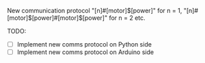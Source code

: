 New communication protocol "[n]#[motor]$[power]" for n = 1, "[n]#[motor]$[power]#[motor]$[power]" for n = 2 etc.

TODO:
 - [ ] Implement new comms protocol on Python side
 - [ ] Implement new comms protocol on Arduino side
